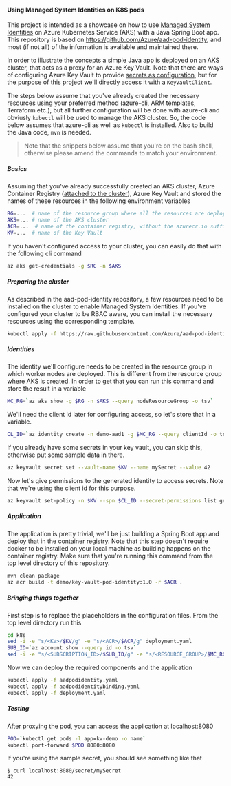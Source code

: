 #### Using Managed System Identities on K8S pods
This project is intended as a showcase on how to use [Managed System Identities](https://docs.microsoft.com/en-us/azure/active-directory/managed-identities-azure-resources/overview) on 
Azure Kubernetes Service (AKS) with a Java Spring Boot app. This repository is based on https://github.com/Azure/aad-pod-identity, 
and most (if not all) of the information is available and maintained there. 

In order to illustrate the concepts a simple Java app is deployed on an AKS cluster, that acts as a proxy
for an Azure Key Vault. Note that there are ways of configuring Azure Key Vault to provide [secrets as configuration](https://docs.microsoft.com/en-us/azure/java/spring-framework/configure-spring-boot-starter-java-app-with-azure-key-vault),
but for the purpose of this project we'll directly access it with a ```KeyVaultClient```.

The steps below assume that you've already created the necessary resources using your preferred method 
(azure-cli, ARM templates, Terraform etc.), but all further configuration will be done with azure-cli and 
obviusly ```kubectl``` will be used to manage the AKS cluster. So, the code below assumes that azure-cli as well as 
```kubectl``` is installed. Also to build the Java code, ```mvn``` is needed.

> Note that the snippets below assume that you're on the bash shell, otherwise please amend the commands to match your 
> environment.

##### Basics
Assuming that you've already successfully created an AKS cluster, Azure Container Registry 
([attached to the cluster](https://docs.microsoft.com/en-us/azure/aks/cluster-container-registry-integration)),
Azure Key Vault and stored the names of these resources in the following environment variables
```bash
RG=...  # name of the resource group where all the resources are deployed
AKS=... # name of the AKS cluster
ACR=...  # name of the container registry, without the azurecr.io suffix
KV=...  # name of the Key Vault
```

If you haven't configured access to your cluster, you can easily do that with the following cli
command
```bash
az aks get-credentials -g $RG -n $AKS
```

##### Preparing the cluster
As described in the aad-pod-identity repository, a few resources need to be installed on the cluster to enable 
Managed System Identities. If you've configured your cluster to be RBAC aware, you can install the 
necessary resources using the corresponding template.

```bash
kubectl apply -f https://raw.githubusercontent.com/Azure/aad-pod-identity/master/deploy/infra/deployment-rbac.yaml
```

##### Identities
The identity we'll configure needs to be created in the resource group in which worker nodes are deployed. This is
different from the resource group where AKS is created. In order to get that you can run this command and store the 
result in a variable 

```bash
MC_RG=`az aks show -g $RG -n $AKS --query nodeResourceGroup -o tsv`
```

We'll need the client id later for configuring access, so let's store that in a variable.
```bash
CL_ID=`az identity create -n demo-aad1 -g $MC_RG --query clientId -o tsv`
```

If you already have some secrets in your key vault, you can skip this, otherwise put some sample
data in there.
```bash
az keyvault secret set --vault-name $KV --name mySecret --value 42
```

Now let's give permissions to the generated identity to access secrets. Note that we're using the 
client id for this purpose. 
```bash
az keyvault set-policy -n $KV --spn $CL_ID --secret-permissions list get
```

##### Application

The application is pretty trivial, we'll be just building a Spring Boot app and deploy that 
in the container registry. Note that this step doesn't require docker to be installed on your local 
machine as building happens on the container registry. Make sure that you're running this command
from the top level directory of this repository.

```bash
mvn clean package
az acr build -t demo/key-vault-pod-identity:1.0 -r $ACR .
```

##### Bringing things together
First step is to replace the placeholders in the configuration files. From the top level directory run this
```bash
cd k8s
sed -i -e "s/<KV>/$KV/g" -e "s/<ACR>/$ACR/g" deployment.yaml
SUB_ID=`az account show --query id -o tsv`
sed -i -e "s/<SUBSCRIPTION_ID>/$SUB_ID/g" -e "s/<RESOURCE_GROUP>/$MC_RG/g" -e "s/<CLIENT_ID>/$CL_ID/g" aadpodidentity.yaml
```

Now we can deploy the required components and the application
```bash
kubectl apply -f aadpodidentity.yaml 
kubectl apply -f aadpodidentitybinding.yaml 
kubectl apply -f deployment.yaml 
```

##### Testing
After proxying the pod, you can access the application at localhost:8080
```bash
POD=`kubectl get pods -l app=kv-demo -o name`
kubectl port-forward $POD 8080:8080
```

If you're using the sample secret, you should see something like that
```console
$ curl localhost:8080/secret/mySecret
42
```